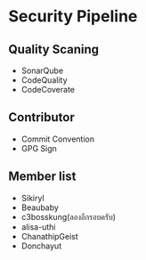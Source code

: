 # Security Pipeline

## Quality Scaning

- SonarQube
- CodeQuality
- CodeCoverate

## Contributor

- Commit Convention
- GPG Sign

## Member list

- Sikiryl
- Beaubaby
- c3bosskung(ลองอีกรอบครับ)
- alisa-uthi
- ChanathipGeist
- Donchayut
